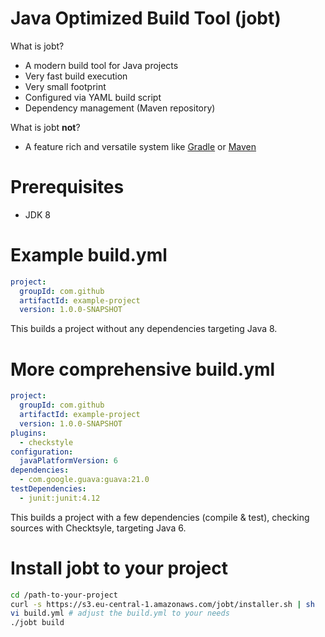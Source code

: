 # Java Optimized Build Tool (jobt)

What is jobt?

- A modern build tool for Java projects
- Very fast build execution
- Very small footprint
- Configured via YAML build script
- Dependency management (Maven repository)

What is jobt **not**?

- A feature rich and versatile system like [Gradle](https://gradle.org) or [Maven](http://maven.apache.org)

# Prerequisites

- JDK 8



# Example build.yml

```yaml
project:
  groupId: com.github
  artifactId: example-project
  version: 1.0.0-SNAPSHOT
```

This builds a project without any dependencies targeting Java 8.


# More comprehensive build.yml
```yaml
project:
  groupId: com.github
  artifactId: example-project
  version: 1.0.0-SNAPSHOT
plugins:
  - checkstyle
configuration:
  javaPlatformVersion: 6
dependencies:
  - com.google.guava:guava:21.0
testDependencies:
  - junit:junit:4.12
```

This builds a project with a few dependencies (compile & test), checking sources with Checktsyle, targeting Java 6.


# Install jobt to your project

```sh
cd /path-to-your-project
curl -s https://s3.eu-central-1.amazonaws.com/jobt/installer.sh | sh
vi build.yml # adjust the build.yml to your needs
./jobt build
```
